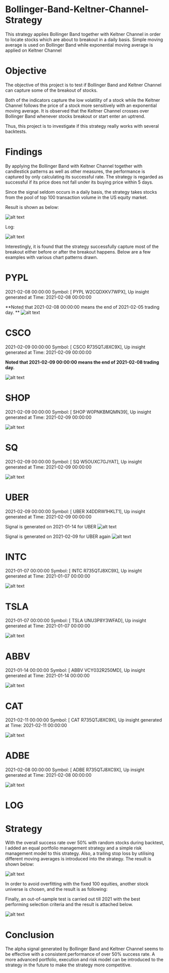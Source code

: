 # Bollinger-Band-Keltner-Channel-Strategy
This strategy applies Bollinger Band together with Keltner Channel in order to locate stocks which are about to breakout in a daily basis. Simple moving average is used on Bollinger Band while exponential moving average is applied on Keltner Channel 

# Objective
The objective of this project is to test if Bollinger Band and Keltner Channel can capture some of the breakout of stocks. 

Both of the indicators capture the low volatility of a stock while the Keltner Channel follows the price of a stock more sensitively with an exponential moving average. It is observed that the Keltner Channel crosses over Bollinger Band whenever stocks breakout or start enter an uptrend. 

Thus, this project is to investigate if this strategy really works with several backtests. 

# Findings
By applying the Bollinger Band with Keltner Channel  together with candlestick patterns as well as other measures, the performance is captured by only calculating its successful rate. The strategy is regarded as successful if its price does not fall under its buying price within 5 days.

Since the signal seldom occurs in a daily basis, the strategy takes stocks from the pool of top 100 transaction volume in the US equity market.

Result is shown as below:

![alt text](https://github.com/kelvonlys/Bollinger-Band-Keltner-Channel-Strategy/blob/main/alpha.png)

Log:

![alt text](https://github.com/kelvonlys/Bollinger-Band-Keltner-Channel-Strategy/blob/main/Log.png)

Interestingly, it is found that the strategy successfully capture most of the breakout either before or after the breakout happens. Below are a few examples with various chart patterns drawn.

<!-- Break Previous Top -->

# PYPL
2021-02-08 00:00:00 Symbol: [ PYPL W2CQDXKV7WPX], Up insight generated at Time: 2021-02-08 00:00:00 

**Noted that 2021-02-08 00:00:00 means the end of 2021-02-05 trading day. **
![alt text](https://github.com/kelvonlys/Bollinger-Band-Keltner-Channel-Strategy/blob/main/PYPL.png)

# CSCO
2021-02-09 00:00:00 Symbol: [ CSCO R735QTJ8XC9X], Up insight generated at Time: 2021-02-09 00:00:00 

**Noted that 2021-02-09 00:00:00 means the end of 2021-02-08 trading day.**

![alt text](https://github.com/kelvonlys/Bollinger-Band-Keltner-Channel-Strategy/blob/main/CSCO.png)

# SHOP
2021-02-09 00:00:00 Symbol: [ SHOP W0PNKBMQMN39], Up insight generated at Time: 2021-02-09 00:00:00 

![alt text](https://github.com/kelvonlys/Bollinger-Band-Keltner-Channel-Strategy/blob/main/SHOP.png)

# SQ
2021-02-09 00:00:00 Symbol: [ SQ W5OUXC7GJYAT], Up insight generated at Time: 2021-02-09 00:00:00 

![alt text](https://github.com/kelvonlys/Bollinger-Band-Keltner-Channel-Strategy/blob/main/SQ.png)

# UBER
2021-02-09 00:00:00 Symbol: [ UBER X4DDRW1HKLT1], Up insight generated at Time: 2021-02-09 00:00:00 

Signal is generated on 2021-01-14 for UBER
![alt text](https://github.com/kelvonlys/Bollinger-Band-Keltner-Channel-Strategy/blob/main/UBER_20210114.png)


Signal is generated on 2021-02-09 for UBER again
![alt text](https://github.com/kelvonlys/Bollinger-Band-Keltner-Channel-Strategy/blob/main/UBER_20210209.png)

<!-- Break Price Channel Top -->

# INTC
2021-01-07 00:00:00 Symbol: [ INTC R735QTJ8XC9X], Up insight generated at Time: 2021-01-07 00:00:00 

![alt text](https://github.com/kelvonlys/Bollinger-Band-Keltner-Channel-Strategy/blob/main/Intel.png)

# TSLA
2021-01-07 00:00:00 Symbol: [ TSLA UNU3P8Y3WFAD], Up insight generated at Time: 2021-01-07 00:00:00 

![alt text](https://github.com/kelvonlys/Bollinger-Band-Keltner-Channel-Strategy/blob/main/TSLA.png)

# ABBV
2021-01-14 00:00:00 Symbol: [ ABBV VCY032R250MD], Up insight generated at Time: 2021-01-14 00:00:00 

![alt text](https://github.com/kelvonlys/Bollinger-Band-Keltner-Channel-Strategy/blob/main/ABBV.png)

# CAT
2021-02-11 00:00:00 Symbol: [ CAT R735QTJ8XC9X], Up insight generated at Time: 2021-02-11 00:00:00 

![alt text](https://github.com/kelvonlys/Bollinger-Band-Keltner-Channel-Strategy/blob/main/CAT.png)

# ADBE
2021-02-08 00:00:00 Symbol: [ ADBE R735QTJ8XC9X], Up insight generated at Time: 2021-02-08 00:00:00 

![alt text](https://github.com/kelvonlys/Bollinger-Band-Keltner-Channel-Strategy/blob/main/ADBE.png)



# LOG


# Strategy
With the overall success rate over 50% with random stocks during backtest, I added an equal portfolio management strategy and a simple risk management model to this strategy. Also, a trailing stop loss by utilising different moving averages is introduced into the strategy. The result is shown below:

![alt text](https://github.com/kelvonlys/Bollinger-Band-Keltner-Channel-Strategy/blob/main/Backtest.png)

In order to avoid overfitting with the fixed 100 equities, another stock universe is chosen, and the result is as following:


Finally, an out-of-sample test is carried out till 2021 with the best performing selection criteria and the result is attached below.

![alt text](https://github.com/kelvonlys/Bollinger-Band-Keltner-Channel-Strategy/blob/main/Out-of-sample%20test.png)


# Conclusion
The alpha signal generated by Bollinger Band and Keltner Channel seems to be effective with a consistent performance of over 50% success rate. A more advanced portfolio, execution and risk model can be introduced to the strategy in the future to make the strategy more competitive.




